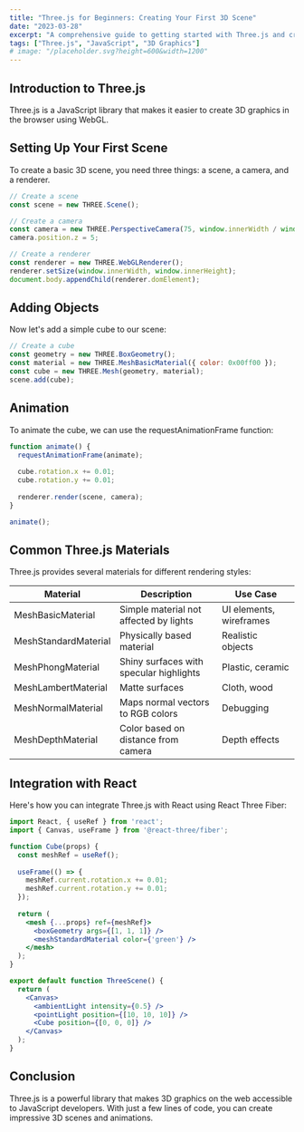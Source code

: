```yaml
---
title: "Three.js for Beginners: Creating Your First 3D Scene"
date: "2023-03-28"
excerpt: "A comprehensive guide to getting started with Three.js and creating impressive 3D graphics on the web."
tags: ["Three.js", "JavaScript", "3D Graphics"]
# image: "/placeholder.svg?height=600&width=1200"
---
```


## Introduction to Three.js

Three.js is a JavaScript library that makes it easier to create 3D graphics in the browser using WebGL.

## Setting Up Your First Scene

To create a basic 3D scene, you need three things: a scene, a camera, and a renderer.

```javascript
// Create a scene
const scene = new THREE.Scene();

// Create a camera
const camera = new THREE.PerspectiveCamera(75, window.innerWidth / window.innerHeight, 0.1, 1000);
camera.position.z = 5;

// Create a renderer
const renderer = new THREE.WebGLRenderer();
renderer.setSize(window.innerWidth, window.innerHeight);
document.body.appendChild(renderer.domElement);
```

## Adding Objects

Now let's add a simple cube to our scene:

```javascript
// Create a cube
const geometry = new THREE.BoxGeometry();
const material = new THREE.MeshBasicMaterial({ color: 0x00ff00 });
const cube = new THREE.Mesh(geometry, material);
scene.add(cube);
```

## Animation

To animate the cube, we can use the requestAnimationFrame function:

```javascript
function animate() {
  requestAnimationFrame(animate);
  
  cube.rotation.x += 0.01;
  cube.rotation.y += 0.01;
  
  renderer.render(scene, camera);
}

animate();
```

## Common Three.js Materials

Three.js provides several materials for different rendering styles:

| Material | Description | Use Case |
|----------|-------------|----------|
| MeshBasicMaterial | Simple material not affected by lights | UI elements, wireframes |
| MeshStandardMaterial | Physically based material | Realistic objects |
| MeshPhongMaterial | Shiny surfaces with specular highlights | Plastic, ceramic |
| MeshLambertMaterial | Matte surfaces | Cloth, wood |
| MeshNormalMaterial | Maps normal vectors to RGB colors | Debugging |
| MeshDepthMaterial | Color based on distance from camera | Depth effects |

## Integration with React

Here's how you can integrate Three.js with React using React Three Fiber:

```jsx
import React, { useRef } from 'react';
import { Canvas, useFrame } from '@react-three/fiber';

function Cube(props) {
  const meshRef = useRef();
  
  useFrame(() => {
    meshRef.current.rotation.x += 0.01;
    meshRef.current.rotation.y += 0.01;
  });
  
  return (
    <mesh {...props} ref={meshRef}>
      <boxGeometry args={[1, 1, 1]} />
      <meshStandardMaterial color={'green'} />
    </mesh>
  );
}

export default function ThreeScene() {
  return (
    <Canvas>
      <ambientLight intensity={0.5} />
      <pointLight position={[10, 10, 10]} />
      <Cube position={[0, 0, 0]} />
    </Canvas>
  );
}
```

## Conclusion

Three.js is a powerful library that makes 3D graphics on the web accessible to JavaScript developers. With just a few lines of code, you can create impressive 3D scenes and animations.
```


